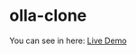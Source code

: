 # olla-clone
You can see in here: <a href="https://olla-clone.netlify.app/" target="_blank">Live Demo</a>
